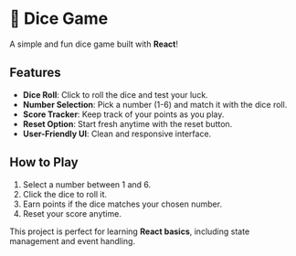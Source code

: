 # 🎲 Dice Game

A simple and fun dice game built with **React**!

## Features
- **Dice Roll**: Click to roll the dice and test your luck.  
- **Number Selection**: Pick a number (1-6) and match it with the dice roll.  
- **Score Tracker**: Keep track of your points as you play.  
- **Reset Option**: Start fresh anytime with the reset button.  
- **User-Friendly UI**: Clean and responsive interface.  

## How to Play
1. Select a number between 1 and 6.  
2. Click the dice to roll it.  
3. Earn points if the dice matches your chosen number.  
4. Reset your score anytime.  

This project is perfect for learning **React basics**, including state management and event handling.
